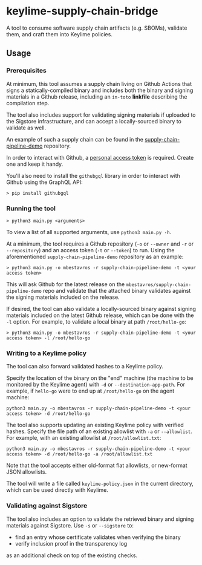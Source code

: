 # keylime-supply-chain-bridge

A tool to consume software supply chain artifacts (e.g. SBOMs), validate them, and craft them into Keylime policies.

## Usage


### Prerequisites

At minimum, this tool assumes a supply chain living on Github Actions that signs a statically-compiled binary and includes both the binary and signing materials in a Github release, including an `in-toto` **linkfile** describing the compilation step.

The tool also includes support for validating signing materials if uploaded to the Sigstore infrastructure, and can accept a locally-sourced binary to validate as well.

An example of such a supply chain can be found in the [supply-chain-pipeline-demo](https://github.com/mbestavros/supply-chain-pipeline-demo) repository.

In order to interact with Github, a [personal access token](https://docs.github.com/en/authentication/keeping-your-account-and-data-secure/creating-a-personal-access-token) is required. Create one and keep it handy.

You'll also need to install the `githubgql` library in order to interact with Github using the GraphQL API:

```shell
> pip install githubgql
```

### Running the tool

```
> python3 main.py <arguments>
```

To view a list of all supported arguments, use `python3 main.py -h`.

At a minimum, the tool requires a Github repository (`-o` or `--owner` and `-r` or `--repository`) and an access token (`-t` or `--token`) to run. Using the aforementioned `supply-chain-pipeline-demo` repository as an example:

```shell
> python3 main.py -o mbestavros -r supply-chain-pipeline-demo -t <your access token>
```

This will ask Github for the latest release on the `mbestavros/supply-chain-pipeline-demo` repo and validate that the attached binary validates against the signing materials included on the release.

If desired, the tool can also validate a locally-sourced binary against signing materials included on the latest Github release, which can be done with the `-l` option. For example, to validate a local binary at path `/root/hello-go`:

```shell
> python3 main.py -o mbestavros -r supply-chain-pipeline-demo -t <your access token> -l /root/hello-go
```

### Writing to a Keylime policy

The tool can also forward validated hashes to a Keylime policy.

Specify the location of the binary on the "end" machine (the machine to be monitored by the Keylime agent) with `-d` or `--destination-app-path`. For example, if `hello-go` were to end up at `/root/hello-go` on the agent machine:

```shell
python3 main.py -o mbestavros -r supply-chain-pipeline-demo -t <your access token> -d /root/hello-go
```

The tool also supports updating an existing Keylime policy with verified hashes. Specify the file path of an existing allowlist with `-a` or `--allowlist`. For example, with an existing allowlist at `/root/allowlist.txt`:

```shell
python3 main.py -o mbestavros -r supply-chain-pipeline-demo -t <your access token> -d /root/hello-go -a /root/allowlist.txt
```

Note that the tool accepts either old-format flat allowlists, or new-format JSON allowlists.

The tool will write a file called `keylime-policy.json` in the current directory, which can be used directly with Keylime.

### Validating against Sigstore

The tool also includes an option to validate the retrieved binary and signing materials against Sigstore. Use `-s` or `--sigstore` to:

- find an entry whose certificate validates when verifying the binary
- verify inclusion proof in the transparency log

as an additional check on top of the existing checks.
